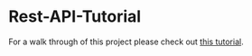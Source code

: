 # Rest-API-Tutorial

For a walk through of this project please check out [this tutorial](https://medium.com/@nicolletnjora/rest-api-spring-boot-667a535b728b).
